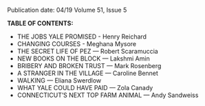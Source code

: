 Publication date: 04/19
Volume 51, Issue 5

**TABLE OF CONTENTS:**
- THE JOBS YALE PROMISED - Henry Reichard
- CHANGING COURSES - Meghana Mysore
- THE SECRET LIFE OF PEZ — Robert Scaramuccia
- NEW BOOKS ON THE BLOCK — Lakshmi Amin
- BRIBERY AND BROKEN TRUST — Mark Rosenberg
- A STRANGER IN THE VILLAGE — Caroline Bennet
- WALKING — Eliana Swerdlow
- WHAT YALE COULD HAVE PAID — Zola Canady
- CONNECTICUT’S NEXT TOP FARM ANIMAL — Andy Sandweiss

